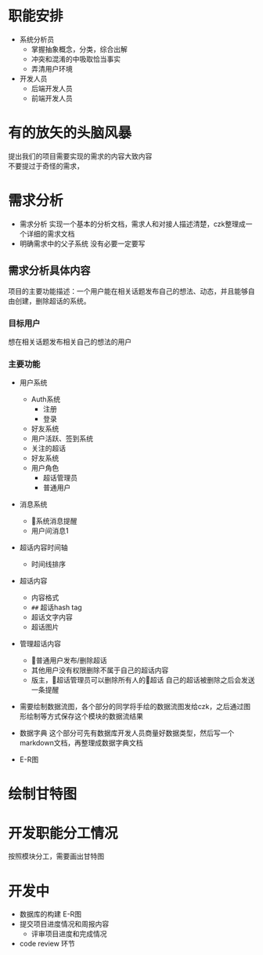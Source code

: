 # 职能安排
- 系统分析员
    - 掌握抽象概念，分类，综合出解
    - 冲突和混淆的中吸取恰当事实
    - 弄清用户环境 
- 开发人员
    - 后端开发人员
    - 前端开发人员
# 有的放矢的头脑风暴
提出我们的项目需要实现的需求的内容大致内容<br>
不要提过于奇怪的需求，

# 需求分析
- 需求分析
实现一个基本的分析文档，需求人和对接人描述清楚，czk整理成一个详细的需求文档<br>
- 明确需求中的父子系统
没有必要一定要写

## 需求分析具体内容
项目的主要功能描述：一个用户能在相关话题发布自己的想法、动态，并且能够自由创建，删除超话的系统。
### 目标用户
想在相关话题发布相关自己的想法的用户
### 主要功能
- 用户系统
    - Auth系统
        - 注册
        - 登录
    - 好友系统
    - 用户活跃、签到系统
    - 关注的超话
    - 好友系统
    - 用户角色
        - 超话管理员
        - 普通用户
- 消息系统
    - 系统消息提醒
    - 用户间消息1
- 超话内容时间轴
    - 时间线排序
- 超话内容
    - 内容格式
    -   ``##`` 超话hash tag
    - 超话文字内容
    - 超话图片
- 管理超话内容
    - 普通用户发布/删除超话
    - 其他用户没有权限删除不属于自己的超话内容
    - 版主，超话管理员可以删除所有人的超话
    自己的超话被删除之后会发送一条提醒



- 需要绘制数据流图，各个部分的同学将手绘的数据流图发给czk，之后通过图形绘制等方式保存这个模块的数据流结果<br>
- 数据字典
这个部分可先有数据库开发人员商量好数据类型，然后写一个markdown文档，再整理成数据字典文档
- E-R图

# 绘制甘特图

# 开发职能分工情况
按照模块分工，需要画出甘特图

# 开发中
- 数据库的构建
E-R图
- 提交项目进度情况和周报内容
    - 评审项目进度和完成情况
- code review 环节 
